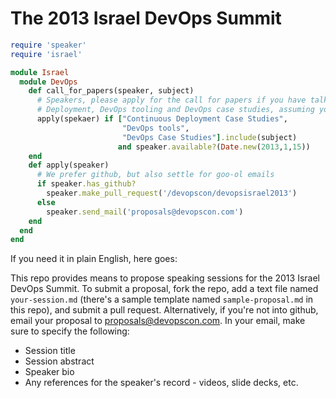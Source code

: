 The 2013 Israel DevOps Summit 
=============================

```ruby
require 'speaker'
require 'israel'

module Israel
  module DevOps
    def call_for_papers(speaker, subject)
      # Speakers, please apply for the call for papers if you have talks on the subjects of Continuous 
      # Deployment, DevOps tooling and DevOps case studies, assuming you are available on Jan 15.
      apply(spekaer) if ["Continuous Deployment Case Studies", 
                         "DevOps tools", 
                         "DevOps Case Studies"].include(subject) 
                        and speaker.available?(Date.new(2013,1,15))
    end
    def apply(speaker)
      # We prefer github, but also settle for goo-ol emails
      if speaker.has_github?
        speaker.make_pull_request('/devopscon/devopsisrael2013')
      else
        speaker.send_mail('proposals@devopscon.com')
    end
  end
end
```

If you need it in plain English, here goes:

This repo provides means to propose speaking sessions for the 2013 Israel DevOps Summit. To submit a proposal, fork the repo, add a text file named `your-session.md` (there's a sample template named `sample-proposal.md` in this repo), and submit a pull request. Alternatively, if you're not into github, email your proposal to proposals@devopscon.com. In your email, make sure to specify the following:

- Session title
- Session abstract
- Speaker bio
- Any references for the speaker's record - videos, slide decks, etc.
